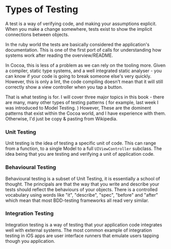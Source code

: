 # Types of Testing

A test is a way of verifying code, and making your assumptions explicit. When you make a change somewhere, tests exist to show the implicit connections between objects.

In the ruby world the tests are basically considered the application's documentation. This is one of the first port of calls for understanding how systems work after reading the overview/README.

In Cocoa, this is less of a problem as we can rely on the tooling more. Given a compiler, static type systems, and a well integrated static analyser - you can know if your code is going to break someone else's very quickly. However, this is only a lint, the code compiling doesn't mean that it will still correctly show a view controller when you tap a button.

That is what testing is for. I will cover three major topics in this book - there are many, many other types of testing patterns ( for example, last week I was introduced to Model Testing. ) However, These are the dominent patterns that exist within the Cocoa world, and I have experience with them. Otherwise, I'd just be copy & pasting from Wikipedia.

### Unit Testing

Unit testing is the idea of testing a specific unit of code. This can range from a function, to a single Model to a full `UIViewController` subclass. The idea being that you are testing and verifying a unit of application code.

### Behavioural Testing

Behavioural testing is a subset of Unit Testing, it is essentially a school of thought. The principals are that the way that you write and describe your tests should reflect the behaviours of your objects. There is a controlled vocabulary using words like "it", "describe", "spec", "before" and "after" which mean that most BDD-testing frameworks all read very similar.

### Integration Testing

Integration testing is a way of testing that your application code integrates well with external systems. The most common example of integration testing in iOS apps are user interface runners that emulate users tapping though you application.
